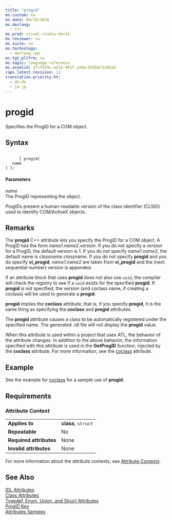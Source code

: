 ```yaml
---
title: "progid"
ms.custom: na
ms.date: 09/19/2016
ms.devlang: 
  - C++
ms.prod: visual-studio-dev14
ms.reviewer: na
ms.suite: na
ms.technology: 
  - devlang-cpp
ms.tgt_pltfrm: na
ms.topic: language-reference
ms.assetid: afcf559c-e432-481f-aa9a-bd3bb72c02a8
caps.latest.revision: 12
translation.priority.ht: 
  - de-de
  - ja-jp
---
```

# progid
Specifies the ProgID for a COM object.  
  
## Syntax  
  
```  
  
      [ progid(  
   name  
) ];  
```  
  
#### Parameters  
 *name*  
 The ProgID representing the object.  
  
 ProgIDs present a human-readable version of the class identifier (CLSID) used to identify COM/ActiveX objects.  
  
## Remarks  
 The **progid** C++ attribute lets you specify the ProgID for a COM object. A ProgID has the form *name1*.*name2*.*version*. If you do not specify a *version* for a ProgID, the default version is 1. If you do not specify *name1*.*name2*, the default name is *classname*.*classname*. If you do not specify **progid** and you do specify **vi_progid**, *name1*.*name2* are taken from **vi_progid** and the (next sequential number) version is appended.  
  
 If an attribute block that uses **progid** does not also use `uuid`, the compiler will check the registry to see if a `uuid` exists for the specified **progid**. If **progid** is not specified, the version (and coclass name, if creating a coclass) will be used to generate a **progid**.  
  
 **progid** implies the **coclass** attribute, that is, if you specify **progid**, it is the same thing as specifying the **coclass** and **progid** attributes.  
  
 The **progid** attribute causes a class to be automatically registered under the specified name. The generated .idl file will not display the **progid** value.  
  
 When this attribute is used within a project that uses ATL, the behavior of the attribute changes. In addition to the above behavior, the information specified with this attribute is used in the **GetProgID** function, injected by the **coclass** attribute. For more information, see the [coclass](../vs140/coclass.md) attribute.  
  
## Example  
 See the example for [coclass](../vs140/coclass.md) for a sample use of **progid**.  
  
## Requirements  
  
### Attribute Context  
  
|||  
|-|-|  
|**Applies to**|**class**, `struct`|  
|**Repeatable**|No|  
|**Required attributes**|None|  
|**Invalid attributes**|None|  
  
 For more information about the attribute contexts, see [Attribute Contexts](../vs140/Attribute-Contexts.md).  
  
## See Also  
 [IDL Attributes](../vs140/IDL-Attributes.md)   
 [Class Attributes](../vs140/Class-Attributes.md)   
 [Typedef, Enum, Union, and Struct Attributes](../vs140/Typedef--Enum--Union--and-Struct-Attributes.md)   
 [ProgID Key](http://msdn.microsoft.com/library/windows/desktop/dd542719)   
 [Attributes Samples](assetId:///558ebdb2-082f-44dc-b442-d8d33bf7bdb8)